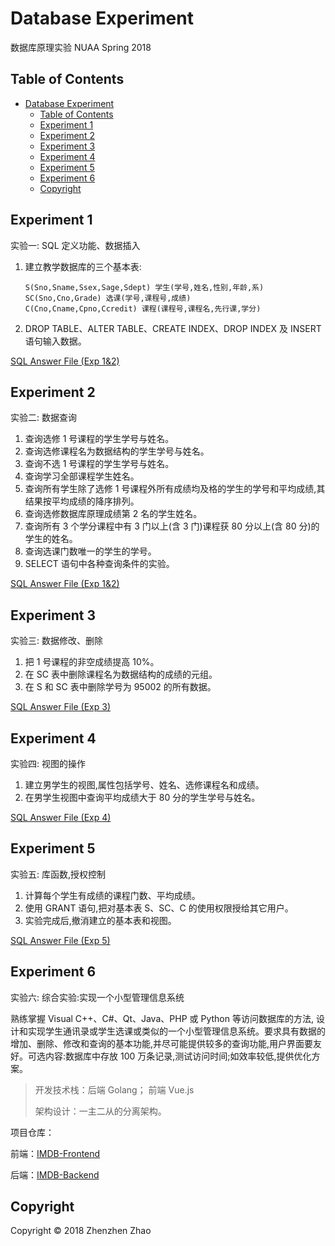 # Database Experiment

数据库原理实验 NUAA Spring 2018

## Table of Contents

<!-- TOC -->

- [Database Experiment](#database-experiment)
    - [Table of Contents](#table-of-contents)
    - [Experiment 1](#experiment-1)
    - [Experiment 2](#experiment-2)
    - [Experiment 3](#experiment-3)
    - [Experiment 4](#experiment-4)
    - [Experiment 5](#experiment-5)
    - [Experiment 6](#experiment-6)
    - [Copyright](#copyright)

<!-- /TOC -->

## Experiment 1

实验一: SQL 定义功能、数据插入

1. 建立教学数据库的三个基本表:
    ```
    S(Sno,Sname,Ssex,Sage,Sdept) 学生(学号,姓名,性别,年龄,系)
    SC(Sno,Cno,Grade) 选课(学号,课程号,成绩)
    C(Cno,Cname,Cpno,Ccredit) 课程(课程号,课程名,先行课,学分)
    ```
2. DROP TABLE、ALTER TABLE、CREATE INDEX、DROP INDEX 及 INSERT 语句输入数据。

[SQL Answer File (Exp 1&2)](/exp_1_2.sql)

## Experiment 2

实验二: 数据查询

1. 查询选修 1 号课程的学生学号与姓名。
2. 查询选修课程名为数据结构的学生学号与姓名。
3. 查询不选 1 号课程的学生学号与姓名。
4. 查询学习全部课程学生姓名。
5. 查询所有学生除了选修 1 号课程外所有成绩均及格的学生的学号和平均成绩,其结果按平均成绩的降序排列。
6. 查询选修数据库原理成绩第 2 名的学生姓名。
7. 查询所有 3 个学分课程中有 3 门以上(含 3 门)课程获 80 分以上(含 80 分)的学生的姓名。
8. 查询选课门数唯一的学生的学号。
9. SELECT 语句中各种查询条件的实验。

[SQL Answer File (Exp 1&2)](/exp_1_2.sql)

## Experiment 3

实验三: 数据修改、删除

1. 把 1 号课程的非空成绩提高 10%。
2. 在 SC 表中删除课程名为数据结构的成绩的元组。
3. 在 S 和 SC 表中删除学号为 95002 的所有数据。

[SQL Answer File (Exp 3)](/exp_3.sql)

## Experiment 4

实验四: 视图的操作

1. 建立男学生的视图,属性包括学号、姓名、选修课程名和成绩。
2. 在男学生视图中查询平均成绩大于 80 分的学生学号与姓名。

[SQL Answer File (Exp 4)](/exp_4.sql)

## Experiment 5

实验五: 库函数,授权控制

1. 计算每个学生有成绩的课程门数、平均成绩。
2. 使用 GRANT 语句,把对基本表 S、SC、C 的使用权限授给其它用户。
3. 实验完成后,撤消建立的基本表和视图。

[SQL Answer File (Exp 5)](/exp_5.sql)

## Experiment 6

实验六: 综合实验:实现一个小型管理信息系统

熟练掌握 Visual C++、C#、Qt、Java、PHP 或 Python 等访问数据库的方法, 设计和实现学生通讯录或学生选课或类似的一个小型管理信息系统。要求具有数据的增加、删除、修改和查询的基本功能,并尽可能提供较多的查询功能,用户界面要友好。可选内容:数据库中存放 100 万条记录,测试访问时间;如效率较低,提供优化方案。


> 开发技术栈：后端 Golang； 前端 Vue.js
> 
> 架构设计：一主二从的分离架构。

项目仓库：

前端：[IMDB-Frontend](https://github.com/Triple-Z/IMDB-Frontend)

后端：[IMDB-Backend](https://github.com/Triple-Z/IMDB-Backend)


## Copyright

Copyright &copy; 2018 Zhenzhen Zhao
